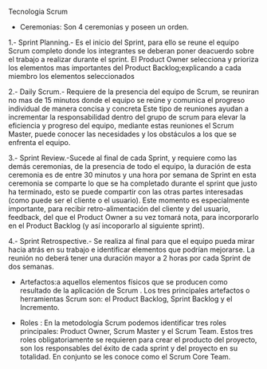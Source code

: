 Tecnologia Scrum
- Ceremonias: Son 4 ceremonias y poseen un orden.


1.- Sprint Planning.- Es el inicio del Sprint, para ello se reune el equipo Scrum completo donde los integrantes se deberan poner deacuerdo sobre el trabajo a realizar durante el sprint.
El Product Owner selecciona y prioriza los elementos mas importantes del Product Backlog;explicando a cada miembro los elementos seleccionados

2.- Daily Scrum.- Requiere de la presencia del equipo de Scrum, se reuniran no mas de 15 minutos donde el equipo se reúne y comunica el progreso individual de manera concisa y concreta
Este tipo de reuniones ayudan a incrementar la responsabilidad dentro del grupo de scrum para elevar la eficiencia y progreso del equipo, mediante estas reuniones el Scrum Master, puede conocer las necesidades y los obstáculos a los que se enfrenta el equipo.

3.- Sprint Review.-Sucede al final de cada Sprint, y requiere como las demás ceremonias, de la presencia de todo el equipo, la duración de esta ceremonia es de entre 30 minutos y una hora por semana de Sprint en esta ceremonia se comparte lo que se ha completado durante el sprint que justo ha terminado, esto se puede compartir con las otras partes interesadas (como puede ser el cliente o el usuario). 
Este momento es especialmente importante, para recibir retro-alimentación del cliente y del usuario, feedback, del que el Product Owner a su vez tomará nota, para incorporarlo en el Product Backlog (y así incoporarlo al siguiente sprint).

4.- Sprint Retrospective.- Se realiza al final para que el equipo pueda mirar hacia atrás en su trabajo e identificar elementos que podrían mejorarse. La reunión no deberá tener una duración mayor a 2 horas por cada Sprint de dos semanas.

- Artefactos:a aquellos elementos físicos que se producen como resultado de la aplicación de Scrum . Los tres principales artefactos o herramientas Scrum son: el Product Backlog, Sprint Backlog y el Incremento.


-  Roles : En la metodología Scrum podemos identificar tres roles principales: Product Owner, Scrum Master y el Scrum Team. Estos tres roles obligatoriamente se requieren para crear el producto del proyecto, son los responsables del éxito de cada sprint y del proyecto en su totalidad. En conjunto se les conoce como el Scrum Core Team.
